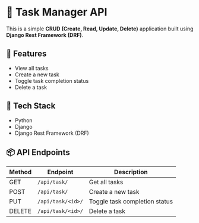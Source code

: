 # 📝 Task Manager API

This is a simple **CRUD (Create, Read, Update, Delete)** application built using **Django Rest Framework (DRF)**.

## 🚀 Features

- View all tasks
- Create a new task
- Toggle task completion status
- Delete a task

## 🔧 Tech Stack

- Python
- Django
- Django Rest Framework (DRF)

## 📦 API Endpoints

| Method | Endpoint            | Description                      |
|--------|---------------------|----------------------------------|
| GET    | `/api/task/`        | Get all tasks                    |
| POST   | `/api/task/`        | Create a new task                |
| PUT    | `/api/task/<id>/`   | Toggle task completion status    |
| DELETE | `/api/task/<id>/`   | Delete a task                    |
